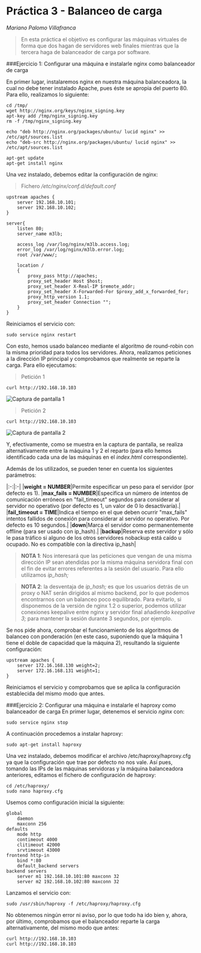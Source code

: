 Práctica 3 - Balanceo de carga
==========
*Mariano Palomo Villafranca*

> En esta práctica el objetivo es configurar las máquinas virtuales de forma que dos hagan de servidores web finales mientras que la tercera haga de balanceador de carga por software.

###Ejercicio 1: Configurar una máquina e instalarle nginx como balanceador de carga

En primer lugar, instalaremos nginx en nuestra máquina balanceadora, la cual no debe tener instalado Apache, pues éste se apropia del puerto 80. Para ello, realizamos lo siguiente:

	cd /tmp/
	wget http://nginx.org/keys/nginx_signing.key
	apt-key add /tmp/nginx_signing.key
	rm -f /tmp/nginx_signing.key

	echo "deb http://nginx.org/packages/ubuntu/ lucid nginx" >> /etc/apt/sources.list
	echo "deb-src http://nginx.org/packages/ubuntu/ lucid nginx" >> /etc/apt/sources.list

	apt-get update
	apt-get install nginx

Una vez instalado, debemos editar la configuración de nginx:

>Fichero */etc/nginx/conf.d/default.conf*

	upstream apaches {
		server 192.168.10.101;
		server 192.168.10.102;
	}

	server{
		listen 80;
		server_name m3lb;

		access_log /var/log/nginx/m3lb.access.log;
		error_log /var/log/nginx/m3lb.error.log;
		root /var/www/;

		location /
		{
			proxy_pass http://apaches;
			proxy_set_header Host $host;
			proxy_set_header X-Real-IP $remote_addr;
			proxy_set_header X-Forwarded-For $proxy_add_x_forwarded_for;
			proxy_http_version 1.1;
			proxy_set_header Connection "";
		}
	}

Reiniciamos el servicio con:

	sudo service nginx restart
	
Con esto, hemos usado balanceo mediante el algoritmo de round-robin con la misma prioridad para todos los servidores. Ahora, realizamos peticiones a la dirección IP principal y comprobamos que realmente se reparte la carga. Para ello ejecutamos:

>Petición 1

	curl http://192.168.10.103
	

<img src="captura1.png" alt="Captura de pantalla 1"> <br />

>Petición 2

	curl http://192.168.10.103
<img src="captura2.png" alt="Captura de pantalla 2"> <br />

Y, efectivamente, como se muestra en la captura de pantalla, se realiza alternativamente entre la máquina 1 y 2 el reparto (para ello hemos identificado cada una de las máquinas en el *index.html* correspondiente).

Además de los utilizados, se pueden tener en cuenta los siguientes parámetros:

|:-:|:-|
|**weight = NUMBER**|Permite especificar un peso para el servidor (por defecto es 1).
|**max_fails = NUMBER**|Especifica un número de intentos de comunicación erróneos en "fail_timeout" segundos para considerar al servidor no operativo (por defecto es 1, un valor de 0 lo desactivaría).|
|**fail_timeout = TIME**|Indica el tiempo en el que deben ocurrir "max_fails" intentos fallidos de conexión para considerar al servidor no operativo. Por defecto es 10 segundos.|
|**down**|Marca el servidor como permanentemente offline (para ser usado con ip_hash).|
|**backup**|Reserva este servidor y sólo le pasa tráfico si alguno de los otros servidores nobackup está caído u ocupado. No es compatible con la directiva ip_hash|

> **NOTA 1**: Nos interesará que las peticiones que vengan de una misma dirección IP sean atendidas por la misma máquina servidora final con el fin de evitar errores referentes a la sesión del usuario. Para ello utilizamos *ip_hash;*

> **NOTA 2**: la desventaja de *ip_hash;* es que los usuarios detrás de un proxy o NAT serán dirigidos al mismo backend, por lo que podemos encontrarnos con un balanceo poco equilibrado. Para evitarlo, si disponemos de la versión de nginx 1.2 o superior, podemos utilizar conexiones keepalive entre nginx y servidor final añadiendo *keepalive 3;* para mantener la sesión durante 3 segundos, por ejemplo.

Se nos pide ahora, comprobar el funcionamiento de los algoritmos de balanceo con ponderación (en este caso, suponiendo que la máquina 1 tiene el doble de
capacidad que la máquina 2), resultando la siguiente configuración:

	upstream apaches {
		server 172.16.168.130 weight=2;
		server 172.16.168.131 weight=1;
	}

Reiniciamos el servicio y comprobamos que se aplica la configuración establecida del mismo modo que antes.

###Ejercicio 2: Configurar una máquina e instalarle el haproxy como balanceador de carga
En primer lugar, detenemos el servicio *nginx* con:
	
	sudo service nginx stop
A continuación procedemos a instalar haproxy:

	sudo apt-get install haproxy
Una vez instalado, debemos modificar el archivo /etc/haproxy/haproxy.cfg ya que
la configuración que trae por defecto no nos vale. Así pues, tomando las IPs de las máquinas servidoras y la máquina balanceadora anteriores, editamos el
fichero de configuración de haproxy:

	cd /etc/haproxy/
	sudo nano haproxy.cfg

Usemos como configuración inicial la siguiente:

	global
		daemon
		maxconn 256
	defaults
		mode http
		contimeout 4000
		clitimeout 42000
		srvtimeout 43000
	frontend http-in
		bind *:80
		default_backend servers
	backend servers
		server m1 192.168.10.101:80 maxconn 32
		server m2 192.168.10.102:80 maxconn 32

Lanzamos el servicio con:
	
	sudo /usr/sbin/haproxy -f /etc/haproxy/haproxy.cfg

No obtenemos ningún error ni aviso, por lo que todo ha ido bien y, ahora, por último, comprobamos que el balanceador reparte la carga alternativamente, del mismo modo que antes:

	curl http://192.168.10.103
	curl http://192.168.10.103
